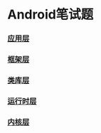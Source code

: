 # Android笔试题

### [应用层](Applications)

### [框架层](ApplicationFramework)

### [类库层](Libraries)

### [运行时层](AndroidRuntime)

### [内核层](LinuxKernel)